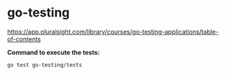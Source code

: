 # go-testing

https://app.pluralsight.com/library/courses/go-testing-applications/table-of-contents

**Command to execute the tests:**
```
go test go-testing/tests
```

